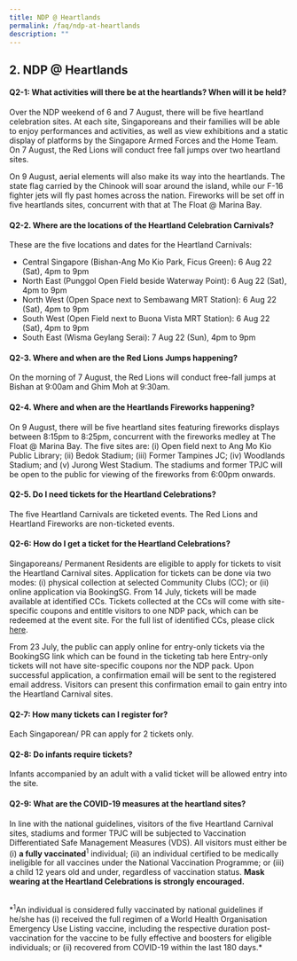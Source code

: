 ```yaml
---
title: NDP @ Heartlands
permalink: /faq/ndp-at-heartlands
description: ""
---
```

## 2. NDP @ Heartlands

#### Q2-1: What activities will there be at the heartlands? When will it be held?

Over the NDP weekend of 6 and 7 August, there will be five heartland celebration sites. At each site, Singaporeans and their families will be able to enjoy performances and activities, as well as view exhibitions and a static display of platforms by the Singapore Armed Forces and the Home Team. On 7 August, the Red Lions will conduct free fall jumps over two heartland sites.

On 9 August, aerial elements will also make its way into the heartlands. The state flag carried by the Chinook will soar around the island, while our F-16 fighter jets will fly past homes across the nation. Fireworks will be set off in five heartlands sites, concurrent with that at The Float @ Marina Bay.


#### Q2-2. Where are the locations of the Heartland Celebration Carnivals?
These are the five locations and dates for the Heartland Carnivals:

* Central Singapore (Bishan-Ang Mo Kio Park, Ficus Green): 6 Aug 22 (Sat), 4pm to 9pm
* North East (Punggol Open Field beside Waterway Point): 6 Aug 22 (Sat), 4pm to 9pm
* North West (Open Space next to Sembawang MRT Station): 6 Aug 22 (Sat), 4pm to 9pm
* South West (Open Field next to Buona Vista MRT Station): 6 Aug 22 (Sat), 4pm to 9pm
*	South East (Wisma Geylang Serai): 7 Aug 22 (Sun), 4pm to 9pm

#### Q2-3. Where and when are the Red Lions Jumps happening?

On the morning of 7 August, the Red Lions will conduct free-fall jumps at Bishan at 9:00am and Ghim Moh at 9:30am. 


#### Q2-4. Where and when are the Heartlands Fireworks happening?
On 9 August, there will be five heartland sites featuring fireworks displays between 8:15pm to 8:25pm, concurrent with the fireworks medley at The Float @ Marina Bay. The five sites are: (i) Open field next to Ang Mo Kio Public Library; (ii) Bedok Stadium; (iii) Former Tampines JC; (iv) Woodlands Stadium; and (v) Jurong West Stadium. The stadiums and former TPJC will be open to the public for viewing of the fireworks from 6:00pm onwards.

#### Q2-5. Do I need tickets for the Heartland Celebrations?

The five Heartland Carnivals are ticketed events. The Red Lions and Heartland Fireworks are non-ticketed events. 

#### Q2-6: How do I get a ticket for the Heartland Celebrations?
Singaporeans/ Permanent Residents are eligible to apply for tickets to visit the Heartland Carnival sites. Application for tickets can be done via two modes: (i) physical collection at selected Community Clubs (CC); or (ii) online application via BookingSG. From 14 July, tickets will be made available at identified CCs. Tickets collected at the CCs will come with site-specific coupons and entitle visitors to one NDP pack, which can be redeemed at the event site. For the full list of identified CCs, please click <a href="/files/Ticket Collection CCs.pdf" target="_blank">here</a>. 

From 23 July, the public can apply online for entry-only tickets via the BookingSG link which can be found in the ticketing tab here Entry-only tickets will not have site-specific coupons nor the NDP pack. Upon successful application, a confirmation email will be sent to the registered email address. Visitors can present this confirmation email to gain entry into the Heartland Carnival sites. 


#### Q2-7: How many tickets can I register for?
Each Singaporean/ PR can apply for 2 tickets only.

#### Q2-8: Do infants require tickets?
Infants accompanied by an adult with a valid ticket will be allowed entry into the site.  

#### Q2-9: What are the COVID-19 measures at the heartland sites?
In line with the national guidelines, visitors of the five Heartland Carnival sites, stadiums and former TPJC will be subjected to Vaccination Differentiated Safe Management Measures (VDS). All visitors must either be (i) **a fully vaccinated**<sup>1</sup>  individual; (ii) an individual certified to be medically ineligible for all vaccines under the National Vaccination Programme; or (iii) a child 12 years old and under, regardless of vaccination status. **Mask wearing at the Heartland Celebrations is strongly encouraged.**

<br>
*<sup>1</sup>An individual is considered fully vaccinated by national guidelines if he/she has (i) received the full regimen of a World Health Organisation Emergency Use Listing vaccine, including the respective duration post-vaccination for the vaccine to be fully effective and boosters for eligible individuals; or (ii) recovered from COVID-19 within the last 180 days.*